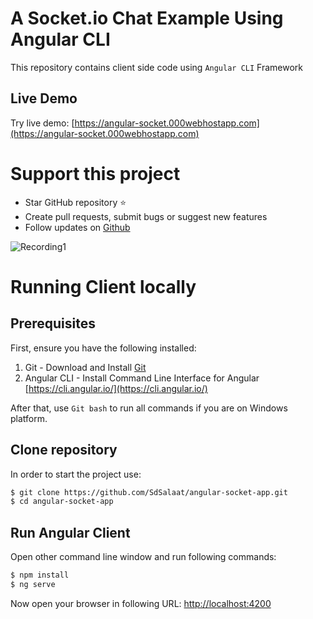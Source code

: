 A Socket.io Chat Example Using Angular CLI
==========================================

This repository contains client side code using `Angular CLI` Framework

## Live Demo
Try live demo: [https://angular-socket.000webhostapp.com](https://angular-socket.000webhostapp.com)

# Support this project
- Star GitHub repository :star:
- Create pull requests, submit bugs or suggest new features
- Follow updates on  [Github](https://github.com/SdSalaat)

![Recording1](https://user-images.githubusercontent.com/30148680/54999703-a88cf200-4ff2-11e9-9612-af24b4438a86.gif)


# Running Client locally
## Prerequisites

First, ensure you have the following installed:

1. Git - Download and Install [Git](https://git-scm.com)
2. Angular CLI - Install Command Line Interface for Angular [https://cli.angular.io/](https://cli.angular.io/)

After that, use `Git bash` to run all commands if you are on Windows platform.

## Clone repository

In order to start the project use:

```bash
$ git clone https://github.com/SdSalaat/angular-socket-app.git
$ cd angular-socket-app
```

## Run Angular Client

Open other command line window and run following commands:

```bash
$ npm install
$ ng serve
```

Now open your browser in following URL: [http://localhost:4200](http://localhost:4200/)
